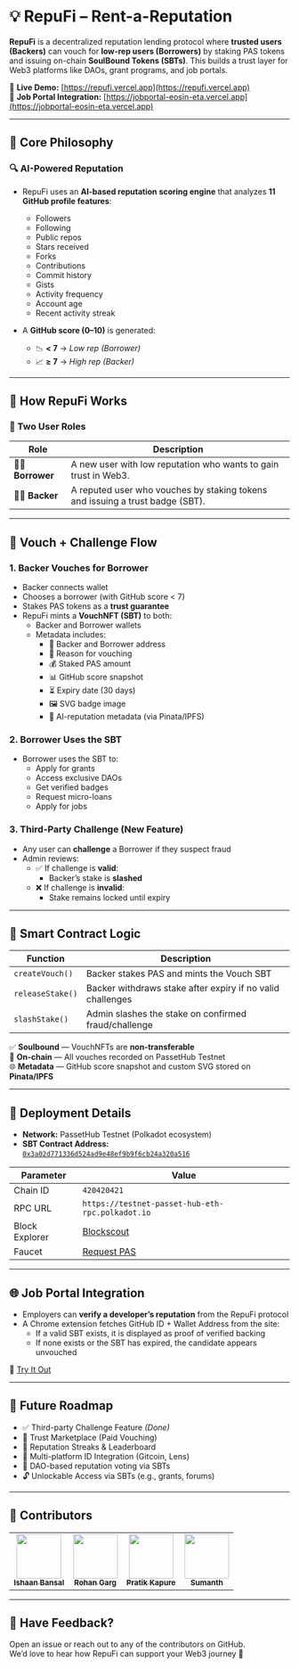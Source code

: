# 💡 RepuFi – Rent-a-Reputation

**RepuFi** is a decentralized reputation lending protocol where **trusted users (Backers)** can vouch for **low-rep users (Borrowers)** by staking PAS tokens and issuing on-chain **SoulBound Tokens (SBTs)**. This builds a trust layer for Web3 platforms like DAOs, grant programs, and job portals.

🔗 **Live Demo:** [https://repufi.vercel.app](https://repufi.vercel.app)  
🔗 **Job Portal Integration:** [https://jobportal-eosin-eta.vercel.app](https://jobportal-eosin-eta.vercel.app)

---

## 🧠 Core Philosophy

### 🔍 AI-Powered Reputation

- RepuFi uses an **AI-based reputation scoring engine** that analyzes **11 GitHub profile features**:
  - Followers
  - Following
  - Public repos
  - Stars received
  - Forks
  - Contributions
  - Commit history
  - Gists
  - Activity frequency
  - Account age
  - Recent activity streak

- A **GitHub score (0–10)** is generated:
  - 📉 **< 7** → *Low rep (Borrower)*
  - 📈 **≥ 7** → *High rep (Backer)*

---

## 🧩 How RepuFi Works

### 👥 Two User Roles

| Role       | Description |
|------------|-------------|
| 👨‍🎓 **Borrower** | A new user with low reputation who wants to gain trust in Web3. |
| 👨‍🔬 **Backer**   | A reputed user who vouches by staking tokens and issuing a trust badge (SBT). |

---

## 🔁 Vouch + Challenge Flow

### 1. Backer Vouches for Borrower

- Backer connects wallet
- Chooses a borrower (with GitHub score < 7)
- Stakes PAS tokens as a **trust guarantee**
- RepuFi mints a **VouchNFT (SBT)** to both:
  - Backer and Borrower wallets
  - Metadata includes:
    - 🪪 Backer and Borrower address
    - 📜 Reason for vouching
    - 💰 Staked PAS amount
    - 📊 GitHub score snapshot
    - ⏳ Expiry date (30 days)
    - 🖼️ SVG badge image
    - 🧠 AI-reputation metadata (via Pinata/IPFS)

### 2. Borrower Uses the SBT

- Borrower uses the SBT to:
  - Apply for grants
  - Access exclusive DAOs
  - Get verified badges
  - Request micro-loans
  - Apply for jobs

### 3. Third-Party Challenge (New Feature)

- Any user can **challenge** a Borrower if they suspect fraud
- Admin reviews:
  - ✅ If challenge is **valid**:
    - Backer’s stake is **slashed**
  - ❌ If challenge is **invalid**:
    - Stake remains locked until expiry

---

## 🧠 Smart Contract Logic

| Function           | Description                                                  |
|--------------------|--------------------------------------------------------------|
| `createVouch()`    | Backer stakes PAS and mints the Vouch SBT                    |
| `releaseStake()`   | Backer withdraws stake after expiry if no valid challenges   |
| `slashStake()`     | Admin slashes the stake on confirmed fraud/challenge         |

✅ **Soulbound** — VouchNFTs are **non-transferable**  
📁 **On-chain** — All vouches recorded on PassetHub Testnet  
🌐 **Metadata** — GitHub score snapshot and custom SVG stored on **Pinata/IPFS**

---

## 🔐 Deployment Details

- **Network:** PassetHub Testnet (Polkadot ecosystem)
- **SBT Contract Address:**  
  [`0x3a02d771336d524ad9e48ef9b9f6cb24a320a516`](https://blockscout-passet-hub.parity-testnet.parity.io/address/0x3a02d771336d524ad9e48ef9b9f6cb24a320a516)

| Parameter        | Value                                                                 |
|------------------|-----------------------------------------------------------------------|
| Chain ID         | `420420421`                                                           |
| RPC URL          | `https://testnet-passet-hub-eth-rpc.polkadot.io`                     |
| Block Explorer   | [Blockscout](https://blockscout-passet-hub.parity-testnet.parity.io) |
| Faucet           | [Request PAS](https://faucet.polkadot.io/?parachain=1111)            |

---

## 🌐 Job Portal Integration

- Employers can **verify a developer’s reputation** from the RepuFi protocol
- A Chrome extension fetches GitHub ID + Wallet Address from the site:
  - If a valid SBT exists, it is displayed as proof of verified backing
  - If none exists or the SBT has expired, the candidate appears unvouched

🔗 [Try It Out](https://jobportal-eosin-eta.vercel.app)

---

## 🔮 Future Roadmap

- ✅ Third-party Challenge Feature *(Done)*
- 🔁 Trust Marketplace (Paid Vouching)
- 🏅 Reputation Streaks & Leaderboard
- 🔗 Multi-platform ID Integration (Gitcoin, Lens)
- 🧾 DAO-based reputation voting via SBTs
- 🔓 Unlockable Access via SBTs (e.g., grants, forums)

---

## 📢 Contributors

<table>
  <tr>
    <td align="center">
      <a href="https://github.com/bansal-ishaan">
        <img src="https://avatars.githubusercontent.com/bansal-ishaan" width="80px;" alt=""/>
        <br /><sub><b>Ishaan Bansal</b></sub>
      </a>
    </td>
     <td align="center">
      <a href="https://github.com/Rohan-droid7341">
        <img src="https://avatars.githubusercontent.com/Rohan-droid7341" width="80px;" alt=""/>
        <br /><sub><b>Rohan Garg</b></sub>
      </a>
    </td>
     <td align="center">
      <a href="https://github.com/yourusername">
        <img src="https://avatars.githubusercontent.com/yourusername" width="80px;" alt=""/>
        <br /><sub><b>Pratik Kapure</b></sub>
      </a>
    </td>
     <td align="center">
      <a href="https://github.com/yourusername">
        <img src="https://avatars.githubusercontent.com/yourusername" width="80px;" alt=""/>
        <br /><sub><b>Sumanth</b></sub>
      </a>
    </td>
    <!-- Add more contributors below by duplicating the <td> block -->
  </tr>
</table>

---

## 💬 Have Feedback?

Open an issue or reach out to any of the contributors on GitHub.  
We’d love to hear how RepuFi can support your Web3 journey 🚀
